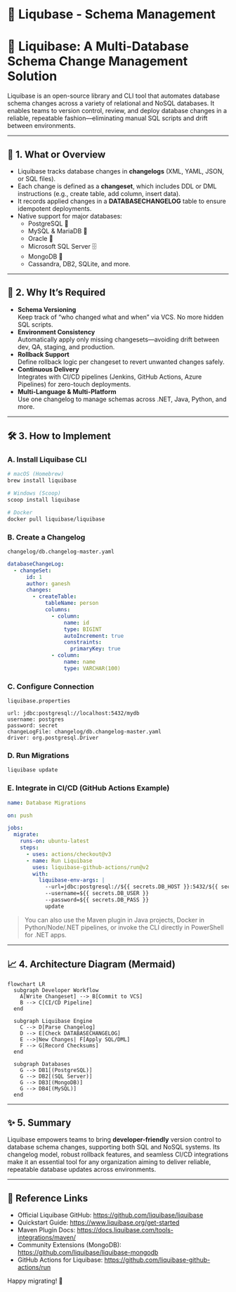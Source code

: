 # 🏬 Liqubase - Schema Management

# 🔄 Liquibase: A Multi-Database Schema Change Management Solution

Liquibase is an open-source library and CLI tool that automates database schema changes across a variety of relational and NoSQL databases. It enables teams to version control, review, and deploy database changes in a reliable, repeatable fashion—eliminating manual SQL scripts and drift between environments.

---

## 🧐 1. What or Overview

- Liquibase tracks database changes in **changelogs** (XML, YAML, JSON, or SQL files).  
- Each change is defined as a **changeset**, which includes DDL or DML instructions (e.g., create table, add column, insert data).  
- It records applied changes in a **DATABASECHANGELOG** table to ensure idempotent deployments.  
- Native support for major databases:  
  - PostgreSQL 🐘  
  - MySQL & MariaDB 🐬  
  - Oracle 🐂  
  - Microsoft SQL Server 🗄️  
  - MongoDB 🍃  
  - Cassandra, DB2, SQLite, and more.

---

## 🤔 2. Why It’s Required

- **Schema Versioning**  
  Keep track of “who changed what and when” via VCS. No more hidden SQL scripts.  
- **Environment Consistency**  
  Automatically apply only missing changesets—avoiding drift between dev, QA, staging, and production.  
- **Rollback Support**  
  Define rollback logic per changeset to revert unwanted changes safely.  
- **Continuous Delivery**  
  Integrates with CI/CD pipelines (Jenkins, GitHub Actions, Azure Pipelines) for zero-touch deployments.  
- **Multi-Language & Multi-Platform**  
  Use one changelog to manage schemas across .NET, Java, Python, and more.

---

## 🛠️ 3. How to Implement

### A. Install Liquibase CLI

```bash
# macOS (Homebrew)
brew install liquibase

# Windows (Scoop)
scoop install liquibase

# Docker
docker pull liquibase/liquibase
```

### B. Create a Changelog

`changelog/db.changelog-master.yaml`  
```yaml
databaseChangeLog:
  - changeSet:
      id: 1
      author: ganesh
      changes:
        - createTable:
            tableName: person
            columns:
              - column:
                  name: id
                  type: BIGINT
                  autoIncrement: true
                  constraints:
                    primaryKey: true
              - column:
                  name: name
                  type: VARCHAR(100)
```

### C. Configure Connection

`liquibase.properties`  
```
url: jdbc:postgresql://localhost:5432/mydb
username: postgres
password: secret
changeLogFile: changelog/db.changelog-master.yaml
driver: org.postgresql.Driver
```

### D. Run Migrations

```bash
liquibase update
```

### E. Integrate in CI/CD (GitHub Actions Example)

```yaml
name: Database Migrations

on: push

jobs:
  migrate:
    runs-on: ubuntu-latest
    steps:
      - uses: actions/checkout@v3
      - name: Run Liquibase
        uses: liquibase-github-actions/run@v2
        with:
          liquibase-env-args: |
            --url=jdbc:postgresql://${{ secrets.DB_HOST }}:5432/${{ secrets.DB_NAME }}
            --username=${{ secrets.DB_USER }}
            --password=${{ secrets.DB_PASS }}
            update
```

> You can also use the Maven plugin in Java projects, Docker in Python/Node/.NET pipelines, or invoke the CLI directly in PowerShell for .NET apps.

---

## 📈 4. Architecture Diagram (Mermaid)

```mermaid
flowchart LR
  subgraph Developer Workflow
    A[Write Changeset] --> B[Commit to VCS]
    B --> C[CI/CD Pipeline]
  end

  subgraph Liquibase Engine
    C --> D[Parse Changelog]
    D --> E[Check DATABASECHANGELOG]
    E -->|New Changes| F[Apply SQL/DML]
    F --> G[Record Checksums]
  end

  subgraph Databases
    G --> DB1[(PostgreSQL)]
    G --> DB2[(SQL Server)]
    G --> DB3[(MongoDB)]
    G --> DB4[(MySQL)]
  end
```

---

## ✨ 5. Summary

Liquibase empowers teams to bring **developer-friendly** version control to database schema changes, supporting both SQL and NoSQL systems. Its changelog model, robust rollback features, and seamless CI/CD integrations make it an essential tool for any organization aiming to deliver reliable, repeatable database updates across environments.

---

## 🔗 Reference Links

- Official Liquibase GitHub: https://github.com/liquibase/liquibase  
- Quickstart Guide: https://www.liquibase.org/get-started  
- Maven Plugin Docs: https://docs.liquibase.com/tools-integrations/maven/  
- Community Extensions (MongoDB): https://github.com/liquibase/liquibase-mongodb  
- GitHub Actions for Liquibase: https://github.com/liquibase-github-actions/run  

Happy migrating! 🚀
